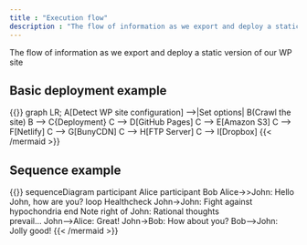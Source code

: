 ```yaml
---
title : "Execution flow"
description : "The flow of information as we export and deploy a static version of our WP site"
---
```


The flow of information as we export and deploy a static version of our WP site

## Basic deployment example

{{<mermaid align="left">}}
graph LR;
	A[Detect WP site configuration] -->|Set options| B(Crawl the site)
    B --> C{Deployment}
    C --> D[GitHub Pages]
    C --> E[Amazon S3]
    C --> F[Netlify]
    C --> G[BunyCDN]
    C --> H[FTP Server]
    C --> I[Dropbox]
{{< /mermaid >}}

## Sequence example

{{<mermaid>}}
sequenceDiagram
    participant Alice
    participant Bob
    Alice->>John: Hello John, how are you?
    loop Healthcheck
        John->John: Fight against hypochondria
    end
    Note right of John: Rational thoughts <br/>prevail...
    John-->Alice: Great!
    John->Bob: How about you?
    Bob-->John: Jolly good!
{{< /mermaid >}}




